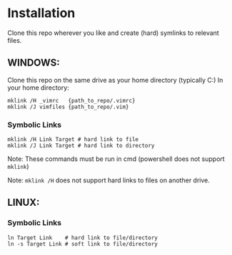 # Installation
Clone this repo wherever you like and create (hard) symlinks to relevant files.

## WINDOWS:
Clone this repo on the same drive as your home directory (typically C:)
In your home directory:
```
mklink /H _vimrc   {path_to_repo/.vimrc}
mklink /J vimfiles {path_to_repo/.vim}
```

### Symbolic Links
```
mklink /H Link Target # hard link to file
mklink /J Link Target # hard link to directory
```

Note: These commands must be run in cmd (powershell does not support `mklink`)

Note: `mklink /H` does not support hard links to files on another drive.

## LINUX:
### Symbolic Links
```
ln Target Link    # hard link to file/directory
ln -s Target Link # soft link to file/directory
```
